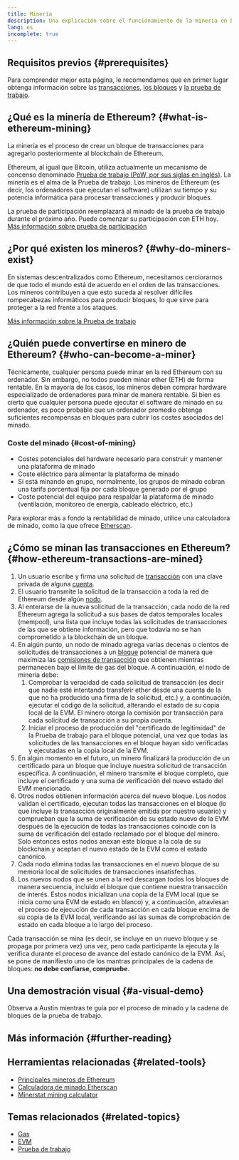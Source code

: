 ```yaml
---
title: Minería
description: Una explicación sobre el funcionamiento de la minería en Ethereum y sobre cómo mantiene a Ethereum seguro y descentralizado.
lang: es
incomplete: true
---
```


## Requisitos previos {#prerequisites}

Para comprender mejor esta página, le recomendamos que en primer lugar obtenga información sobre las [transacciones](/developers/docs/transactions/), [los bloques](/developers/docs/blocks/) y [la prueba de trabajo](/developers/docs/consensus-mechanisms/pow/).

## ¿Qué es la minería de Ethereum? {#what-is-ethereum-mining}

La minería es el proceso de crear un bloque de transacciones para agregarlo posteriormente al blockchain de Ethereum.

Ethereum, al igual que Bitcoin, utiliza actualmente un mecanismo de concenso denominado [Prueba de trabajo (PoW, por sus siglas en inglés)](/developers/docs/consensus-mechanisms/pow/). La minería es el alma de la Prueba de trabajo. Los mineros de Ethereum (es decir, los ordenadores que ejecutan el software) utilizan su tiempo y su potencia informática para procesar transacciones y producir bloques.

<InfoBanner emoji=":wave:">
   La prueba de participación reemplazará al minado de la prueba de trabajo durante el próximo año. Puede comenzar su participación con ETH hoy. <a href="/staking/">Más información sobre prueba de participación</a>    
</InfoBanner>

## ¿Por qué existen los mineros? {#why-do-miners-exist}

En sistemas descentralizados como Ethereum, necesitamos cerciorarnos de que todo el mundo está de acuerdo en el orden de las transacciones. Los mineros contribuyen a que esto suceda al resolver difíciles rompecabezas informáticos para producir bloques, lo que sirve para proteger a la red frente a los ataques.

[Más información sobre la Prueba de trabajo](/developers/docs/consensus-mechanisms/pow/)

## ¿Quién puede convertirse en minero de Ethereum? {#who-can-become-a-miner}

Técnicamente, cualquier persona puede minar en la red Ethereum con su ordenador. Sin embargo, no todos pueden minar ether (ETH) de forma rentable. En la mayoría de los casos, los mineros deben comprar hardware especializado de ordenadores para minar de manera rentable. Si bien es cierto que cualquier persona puede ejecutar el software de minado en su ordenador, es poco probable que un ordenador promedio obtenga suficientes recompensas en bloques para cubrir los costes asociados del minado.

### Coste del minado {#cost-of-mining}

- Costes potenciales del hardware necesario para construir y mantener una plataforma de minado
- Coste eléctrico para alimentar la plataforma de minado
- Si está minando en grupo, normalmente, los grupos de minado cobran una tarifa porcentual fija por cada bloque generado por el grupo
- Coste potencial del equipo para respaldar la plataforma de minado (ventilación, monitoreo de energía, cableado eléctrico, etc.)

Para explorar más a fondo la rentabilidad de minado, utilice una calculadora de minado, como la que ofrece [Etherscan](https://etherscan.io/ether-mining-calculator).

## ¿Cómo se minan las transacciones en Ethereum? {#how-ethereum-transactions-are-mined}

1. Un usuario escribe y firma una solicitud de [transacción](/developers/docs/transactions/) con una clave privada de alguna [cuenta](/developers/docs/accounts/).
2. El usuario transmite la solicitud de la transacción a toda la red de Ethereum desde algún [nodo](/developers/docs/nodes-and-clients/).
3. Al enterarse de la nueva solicitud de la transacción, cada nodo de la red Ethereum agrega la solicitud a sus bases de datos temporales locales (mempool), una lista que incluye todas las solicitudes de transacciones de las que se obtiene información, pero que todavía no se han comprometido a la blockchain de un bloque.
4. En algún punto, un nodo de minado agrega varias decenas o cientos de solicitudes de transacciones a un [bloque](/developers/docs/blocks/) potencial de manera que maximiza las [comisiones de transacción](/developers/docs/gas/) que obtienen mientras permanecen bajo el límite de gas del bloque. A continuación, el nodo de minería debe:
   1. Comprobar la veracidad de cada solicitud de transacción (es decir que nadie esté intentando transferir ether desde una cuenta de la que no ha producido una firma de la solicitud, etc.) y, a continuación, ejecutar el código de la solicitud, alterando el estado de su copia local de la EVM. El minero otorga la comisión por transacción para cada solicitud de transacción a su propia cuenta.
   2. Iniciar el proceso de producción del "certificado de legitimidad" de la Prueba de trabajo para el bloque potencial, una vez que todas las solicitudes de las transacciones en el bloque hayan sido verificadas y ejecutadas en la copia local de la EVM.
5. En algún momento en el futuro, un minero finalizará la producción de un certificado para un bloque que incluye nuestra solicitud de transacción específica. A continuación, el minero transmite el bloque completo, que incluye el certificado y una suma de verificación del nuevo estado del EVM mencionado.
6. Otros nodos obtienen información acerca del nuevo bloque. Los nodos validan el certificado, ejecutan todas las transacciones en el bloque (lo que incluye la transacción originalmente emitida por nuestro usuario) y comprueban que la suma de verificación de su estado nuevo de la EVM después de la ejecución de todas las transacciones coincide con la suma de verificación del estado reclamado por el bloque del minero. Solo entonces estos nodos anexan este bloque a la cola de su blockchain y aceptan el nuevo estado de la EVM como el estado canónico.
7. Cada nodo elimina todas las transacciones en el nuevo bloque de su memoria local de solicitudes de transacciones insatisfechas.
8. Los nuevos nodos que se unen a la red descargan todos los bloques de manera secuencia, incluido el bloque que contiene nuestra transacción de interés. Estos nodos inicializan una copia de la EVM local (que se inicia como una EVM de estado en blanco) y, a continuación, atraviesan el proceso de ejecución de cada transacción en cada bloque encima de su copia de la EVM local, verificando así las sumas de comprobación de estado en cada bloque a lo largo del proceso.

Cada transacción se mina (es decir, se incluye en un nuevo bloque y se propaga por primera vez) una vez, pero cada participante la ejecuta y la verifica durante el proceso de avance del estado canónico de la EVM. Así, se pone de manifiesto uno de los mantras principales de la cadena de bloques: **no debe confiarse, compruebe**.

## Una demostración visual {#a-visual-demo}

Observa a Austin mientras te guía por el proceso de minado y la cadena de bloques de la prueba de trabajo.

<YouTube id="zcX7OJ-L8XQ" />

## Más información {#further-reading}

## Herramientas relacionadas {#related-tools}

- [Principales mineros de Ethereum](https://etherscan.io/stat/miner?range=7&blocktype=blocks)
- [Calculadora de minado Etherscan](https://etherscan.io/ether-mining-calculator)
- [Minerstat mining calculator](https://minerstat.com/coin/ETH)

## Temas relacionados {#related-topics}

- [Gas](/developers/docs/gas/)
- [EVM](/developers/docs/evm/)
- [Prueba de trabajo](/developers/docs/consensus-mechanisms/pow/)
